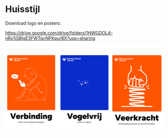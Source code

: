 # Huisstijl

Download logo en posters:

https://drive.google.com/drive/folders/1HWGDOL4-nRx1jSBlgE3FWTgcNFKpur8X?usp=sharing

![Posters voorbeelden](/posters.png)
